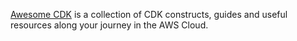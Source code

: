 <a href="https://aws-cdk.com">Awesome CDK</a> is a collection of CDK constructs, guides and useful resources along your journey in the AWS Cloud.
